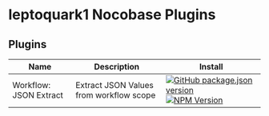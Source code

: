 # leptoquark1 Nocobase Plugins

## Plugins


| Name                   | Description                             | Install                                                                                                                                                                                                                                                                                                                                                                                                                                                                                                             |
| ---------------------- | --------------------------------------- |---------------------------------------------------------------------------------------------------------------------------------------------------------------------------------------------------------------------------------------------------------------------------------------------------------------------------------------------------------------------------------------------------------------------------------------------------------------------------------------------------------------------|
| Workflow: JSON Extract | Extract JSON Values from workflow scope | [![GitHub package.json version](https://img.shields.io/github/package-json/v/leptoquark1/nocobase-plugins?filename=nb-workflow-json-extract%2Fpackage.json&style=for-the-badge&logo=github&label=Download%20.tgz)](https://github.com/leptoquark1/nocobase-plugins/releases/latest/download/nb-workflow-json-extract.tgz) [![NPM Version](https://img.shields.io/npm/v/%40leptoquark1%2Fnb-workflow-json-extract?style=for-the-badge&logo=npm)](https://www.npmjs.com/package/@leptoquark1/nb-workflow-json-extract) |
